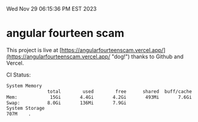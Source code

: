 Wed Nov 29 06:15:36 PM EST 2023

# angular fourteen scam


This project is live at [https://angularfourteenscam.vercel.app/](https://angularfourteenscam.vercel.app/ "dog!") thanks to Github and Vercel.

CI Status: 

```bash
System Memory
               total        used        free      shared  buff/cache   available
Mem:            15Gi       4.4Gi       4.2Gi       493Mi       7.6Gi        10Gi
Swap:          8.0Gi       136Mi       7.9Gi
System Storage
707M	.
```
```bash
